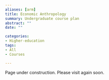 ```yaml
---
aliases: [arm]
title: Economic Anthropology
summary: Undergraduate course plan
abstract: ""
date: ""

categories:
- Higher-education
tags:
- All
- Courses

---
```


Page under construction. Please visit again soon.

